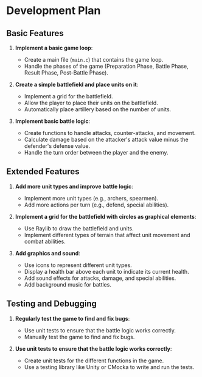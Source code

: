 # Development Plan

## Basic Features

1. **Implement a basic game loop**:
    - Create a main file (`main.c`) that contains the game loop.
    - Handle the phases of the game (Preparation Phase, Battle Phase, Result Phase, Post-Battle Phase).

2. **Create a simple battlefield and place units on it**:
    - Implement a grid for the battlefield.
    - Allow the player to place their units on the battlefield.
    - Automatically place artillery based on the number of units.

3. **Implement basic battle logic**:
    - Create functions to handle attacks, counter-attacks, and movement.
    - Calculate damage based on the attacker's attack value minus the defender's defense value.
    - Handle the turn order between the player and the enemy.

## Extended Features

1. **Add more unit types and improve battle logic**:
    - Implement more unit types (e.g., archers, spearmen).
    - Add more actions per turn (e.g., defend, special abilities).

2. **Implement a grid for the battlefield with circles as graphical elements**:
    - Use Raylib to draw the battlefield and units.
    - Implement different types of terrain that affect unit movement and combat abilities.

3. **Add graphics and sound**:
    - Use icons to represent different unit types.
    - Display a health bar above each unit to indicate its current health.
    - Add sound effects for attacks, damage, and special abilities.
    - Add background music for battles.

## Testing and Debugging

1. **Regularly test the game to find and fix bugs**:
    - Use unit tests to ensure that the battle logic works correctly.
    - Manually test the game to find and fix bugs.

2. **Use unit tests to ensure that the battle logic works correctly**:
    - Create unit tests for the different functions in the game.
    - Use a testing library like Unity or CMocka to write and run the tests.